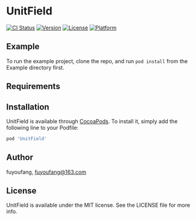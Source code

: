 # UnitField

[![CI Status](https://img.shields.io/travis/fuyoufang/UnitField.svg?style=flat)](https://travis-ci.org/fuyoufang/UnitField)
[![Version](https://img.shields.io/cocoapods/v/UnitField.svg?style=flat)](https://cocoapods.org/pods/UnitField)
[![License](https://img.shields.io/cocoapods/l/UnitField.svg?style=flat)](https://cocoapods.org/pods/UnitField)
[![Platform](https://img.shields.io/cocoapods/p/UnitField.svg?style=flat)](https://cocoapods.org/pods/UnitField)

## Example

To run the example project, clone the repo, and run `pod install` from the Example directory first.

## Requirements

## Installation

UnitField is available through [CocoaPods](https://cocoapods.org). To install
it, simply add the following line to your Podfile:

```ruby
pod 'UnitField'
```

## Author

fuyoufang, fuyoufang@163.com

## License

UnitField is available under the MIT license. See the LICENSE file for more info.
